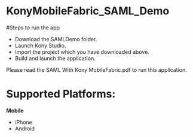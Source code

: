 # KonyMobileFabric_SAML_Demo
    
#Steps to run the app

- Download the SAMLDemo folder.
- Launch Kony Studio.
- Import the project which you have downloaded above.
- Build and launch the application.


Please read the SAML With Kony MobileFabric.pdf to run this application.

# Supported Platforms:
**Mobile**
 *  iPhone
 *  Android
